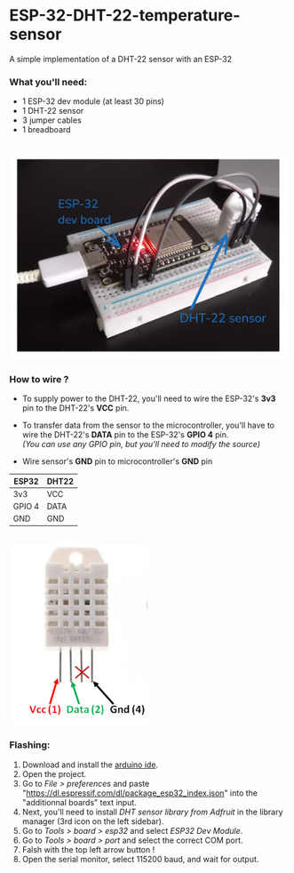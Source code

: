 # ESP-32-DHT-22-temperature-sensor
A simple implementation of a DHT-22 sensor with an ESP-32

### What you'll need:
- 1 ESP-32 dev module (at least 30 pins)
- 1 DHT-22 sensor
- 3 jumper cables
- 1 breadboard

<br>
<img src="images/build.png" width="500" />

### How to wire ?
- To supply power to the DHT-22, you'll need to wire the ESP-32's **3v3** pin to the DHT-22's **VCC** pin.

- To transfer data from the sensor to the microcontroller, you'll have to wire the DHT-22's **DATA** pin to the ESP-32's **GPIO 4** pin.\
*(You can use any GPIO pin, but you'll need to modify the source)*

- Wire sensor's **GND** pin to microcontroller's **GND** pin

| ESP32  | DHT22 |
|--------|-------|
| 3v3    | VCC   |
| GPIO 4 | DATA  |
| GND    | GND   |

<br>
<img src="images/sensor pinout.png" width="250" />

### Flashing:
1) Download and install the [arduino ide](https://www.arduino.cc/en/software).
2) Open the project.
3) Go to *File > preferences* and paste "https://dl.espressif.com/dl/package_esp32_index.json" into the "additionnal boards" text input.
4) Next, you'll need to install *DHT sensor library from Adfruit* in the library manager (3rd icon on the left sidebar).
5) Go to *Tools > board > esp32* and select *ESP32 Dev Module*.
6) Go to *Tools > board > port* and select the correct COM port.
7) Falsh with the top left arrow button !
8) Open the serial monitor, select 115200 baud, and wait for output.

